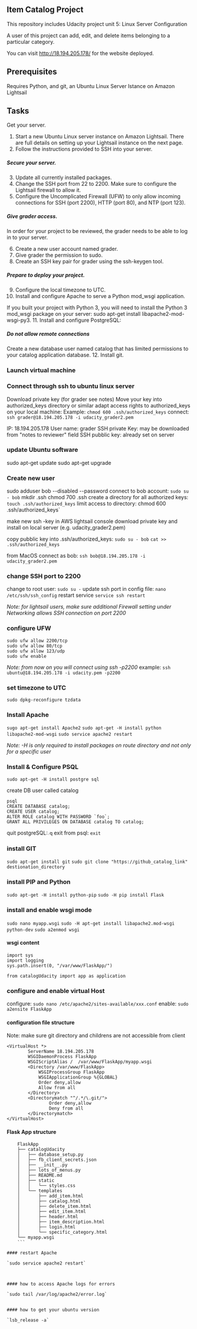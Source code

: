## Item Catalog Project

This repository includes Udacity project unit 5: Linux Server Configuration

A user of this project can add, edit, and delete items belonging to a particular category.

You can visit http://18.194.205.178/ for the website deployed.

## Prerequisites

Requires Python, and git, an Ubuntu Linux Server Istance on Amazon Lightsail

## Tasks

Get your server.
1. Start a new Ubuntu Linux server instance on Amazon Lightsail. There are full details on setting up your Lightsail instance on the next page.
2. Follow the instructions provided to SSH into your server.

##### Secure your server.
3. Update all currently installed packages.
4. Change the SSH port from 22 to 2200. Make sure to configure the Lightsail firewall to allow it.
5. Configure the Uncomplicated Firewall (UFW) to only allow incoming connections for SSH (port 2200), HTTP (port 80), and NTP (port 123).

##### Give grader access.
In order for your project to be reviewed, the grader needs to be able to log in to your server.

6. Create a new user account named grader.
7. Give grader the permission to sudo.
8. Create an SSH key pair for grader using the ssh-keygen tool.

##### Prepare to deploy your project.

9. Configure the local timezone to UTC.
10. Install and configure Apache to serve a Python mod_wsgi application.

If you built your project with Python 3, you will need to install the Python 3 mod_wsgi package on your server: sudo apt-get install libapache2-mod-wsgi-py3.
11. Install and configure PostgreSQL:

##### Do not allow remote connections

Create a new database user named catalog that has limited permissions to your catalog application database.
12. Install git.

### Launch virtual machine

### Connect through ssh to ubuntu linux server
Download private key (for grader see notes)
Move your key into authorized_keys directory or similar
adapt access rights to authorized_keys on your local machine:
Example: `chmod 600 .ssh/authorized_keys`
connect: `ssh grader@18.194.205.178 -i udacity_grader2.pem`

IP: 18.194.205.178
User name: grader
SSH private Key: may be downloaded from "notes to reviewer" field
SSH pubblic key: already set on server

### update Ubuntu software
sudo apt-get update
sudo apt-get upgrade


### Create new user

sudo adduser bob --disabled --password
connect to bob account: `sudo su - bob` 
mkdir .ssh
chmod 700 .ssh
create a directory for all authorized keys: `touch .ssh/authorized_keys`
limit access to directory: chmod 600 .ssh/authorized_keys`

make new ssh -key in AWS lightsail console
download private key and install on local server (e.g. udacity_grader2.pem)

copy pubblic key into .ssh/authorized_keys:
	`sudo su - bob`
	`cat >> .ssh/authorized_keys`

from MacOS connect as bob:
	`ssh bob@18.194.205.178 -i udacity_grader2.pem`


### change SSH port to 2200

change to root user: `sudo su -`
update ssh port in config file:	`nano /etc/ssh/ssh_config`
restart service	`service ssh restart`

*Note: for lightsail users, make sure additional Firewall setting under Networking allows SSH connection on port 2200*

### configure UFW

```
sudo ufw allow 2200/tcp
sudo ufw allow 80/tcp
sudo ufw allow 123/udp
sudo ufw enable
```

*Note: from now on you will connect using ssh -p2200*
example: `ssh ubuntu@18.194.205.178 -i udacity.pem -p2200`

### set timezone to UTC
`sudo dpkg-reconfigure tzdata`

### Install Apache
`sugo apt-get install Apache2`
`sudo apt-get -H install python libapache2-mod-wsgi`
`sudo service apache2 restart`

*Note: -H is only required to install packages on route directory and not only for a specific user*


### Install & Configure PSQL

`sudo apt-get -H install postgre sql`

create DB user called catalog
```sudo su - postgres
psql
CREATE DATABASE catalog;
CREATE USER catalog;
ALTER ROLE catalog WITH PASSWORD `foo`; 
GRANT ALL PRIVILEGES ON DATABASE catalog TO catalog;
```

quit postgreSQL: `⁄q`
exit from psql: `exit`


### install GIT
`sudo apt-get install git`
`sudo git clone "https://github_catalog_link" destionation_directory`

### install PIP and Python
`sudo apt-get -H install python-pip`
`sudo -H pip install Flask`

### install and enable wsgi mode
`sudo nano myapp.wsgi`
`sudo -H apt-get install libapache2.mod-wsgi python-dev`
`sudo a2enmod wsgi`

#### wsgi content
```
import sys
import logging
sys.path.insert(0, "/var/www/FlaskApp/")

from catalogUdacity import app as application 
```

### configure and enable virtual Host
configure: `sudo nano /etc/apache2/sites-available/xxx.conf`
enable: `sudo a2ensite FlaskApp`

#### configuration file structure

Note: make sure git directory and childrens are not accessible from client

```
<VirtualHost *>
        ServerName 18.194.205.178
        WSGIDaemonProcess FlaskApp
        WSGIScriptAlias /  /var/www/FlaskApp/myapp.wsgi
        <Directory /var/www/FlaskApp>
            WSGIProcessGroup FlaskApp
            WSGIApplicationGroup %{GLOBAL}
            Order deny,allow
            Allow from all
        </Directory>
        <Directorymatch "^/.*/\.git/">
                Order deny,allow
                Deny from all
        </Directorymatch>
</VirtualHost>
```


#### Flask App structure
```
	FlaskApp
	├── catalogUdacity
	│   ├── database_setup.py
	│   ├── fb_client_secrets.json
	│   ├── __init__.py
	│   ├── lots_of_menus.py
	│   ├── README.md
	│   ├── static
	│   │   └── styles.css
	│   └── templates
	│       ├── add_item.html
	│       ├── catalog.html
	│       ├── delete_item.html
	│       ├── edit_item.html
	│       ├── header.html
	│       ├── item_description.html
	│       ├── login.html
	│       └── specific_category.html
	└── myapp.wsgi
	```

#### restart Apache

`sudo service apache2 restart`



#### how to access Apache logs for errors

`sudo tail /var/log/apache2/error.log`


#### how to get your ubuntu version

`lsb_release -a`
